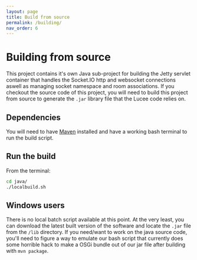 ```yaml
---
layout: page
title: Build from source
permalink: /building/
nav_order: 6
---
```


# Building from source

This project contains it's own Java sub-project for building the Jetty servlet container that handles the Socket.IO http and websocket connections aswell as managing socket namespace and room associations. If you checkout the source code of this project, you will need to build this project from source to generate the `.jar` library file that the Lucee code relies on.

## Dependencies

You will need to have [Maven](https://maven.apache.org/) installed and have a working bash terminal to run the build script.

## Run the build

From the terminal:

```bash
cd java/
./localbuild.sh
```

## Windows users

There is no local batch script available at this point. At the very least, you can download the latest built version of the software and locate the `.jar` file from the `/lib` directory. If you need/want to work on the java source code, you'll need to figure a way to emulate our bash script that currently does some horrible hack to make a OSGi bundle out of our jar file after building with `mvn package`.